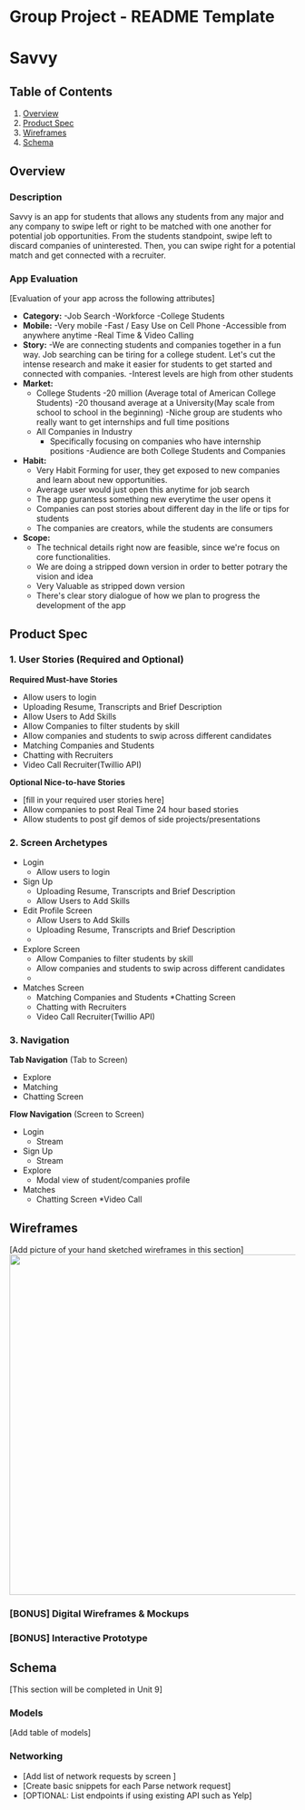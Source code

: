 Group Project - README Template
===

# Savvy

## Table of Contents
1. [Overview](#Overview)
1. [Product Spec](#Product-Spec)
1. [Wireframes](#Wireframes)
2. [Schema](#Schema)

## Overview
### Description
Savvy is an app for students that allows any students from any major and any company to swipe left or right to be matched with one another for potential job opportunities. From the students standpoint, swipe left to discard companies of uninterested. Then, you can swipe right for a potential match and get connected with a recruiter.

### App Evaluation
[Evaluation of your app across the following attributes]
- **Category:**
    -Job Search
    -Workforce
    -College Students
- **Mobile:**
    -Very mobile
    -Fast / Easy Use on Cell Phone
    -Accessible from anywhere anytime
    -Real Time & Video Calling
- **Story:**
    -We are connecting students and companies together in a fun way. Job searching can be tiring for a college student. Let's
     cut the intense research and make it easier for students to get started and connected with companies.
    -Interest levels are high from other students
- **Market:**
    - College Students
        -20 million (Average total of American College Students)
        -20 thousand average at a University(May scale from school to school in the beginning)
        -Niche group are students who really want to get internships and full time positions
    - All Companies in Industry
        - Specifically focusing on companies who have internship positions
    -Audience are both College Students and Companies 
- **Habit:**
    - Very Habit Forming for user, they get exposed to new companies and learn about new opportunities.
    - Average user would just open this anytime for job search
    - The app gurantess something new everytime the user opens it
    - Companies can post stories about different day in the life or tips for students
    - The companies are creators, while the students are consumers
- **Scope:**
    - The technical details right now are feasible, since we're focus on core functionalities. 
    - We are doing a stripped down version in order to better potrary the vision and idea
    - Very Valuable as stripped down version
    - There's clear story dialogue of how we plan to progress the development of the app

## Product Spec

### 1. User Stories (Required and Optional)

**Required Must-have Stories**


* Allow users to login
* Uploading Resume, Transcripts and Brief Description
* Allow Users to Add Skills
* Allow Companies to filter students by skill
* Allow companies and students to swip across different candidates
* Matching Companies and Students
* Chatting with Recruiters
* Video Call Recruiter(Twillio API)

**Optional Nice-to-have Stories**

* [fill in your required user stories here]
* Allow companies to post Real Time 24 hour based stories
* Allow students to post gif demos of side projects/presentations


### 2. Screen Archetypes

* Login
   * Allow users to login
* Sign Up
   * Uploading Resume, Transcripts and Brief Description
   * Allow Users to Add Skills
* Edit Profile Screen
  * Allow Users to Add Skills
  * Uploading Resume, Transcripts and Brief Description
  * 
* Explore Screen
   * Allow Companies to filter students by skill
   * Allow companies and students to swip across different candidates
   * 
* Matches Screen
   * Matching Companies and Students
*Chatting Screen
    * Chatting with Recruiters
    * Video Call Recruiter(Twillio API)

### 3. Navigation

**Tab Navigation** (Tab to Screen)

* Explore 
* Matching
* Chatting Screen

**Flow Navigation** (Screen to Screen)

* Login
   * Stream
* Sign Up
   * Stream
* Explore
    * Modal view of student/companies profile  
* Matches
   * Chatting Screen
     *Video Call

## Wireframes
[Add picture of your hand sketched wireframes in this section]
<img src="YOUR_WIREFRAME_IMAGE_URL" width=600>

### [BONUS] Digital Wireframes & Mockups

### [BONUS] Interactive Prototype

## Schema 
[This section will be completed in Unit 9]
### Models
[Add table of models]
### Networking
- [Add list of network requests by screen ]
- [Create basic snippets for each Parse network request]
- [OPTIONAL: List endpoints if using existing API such as Yelp]